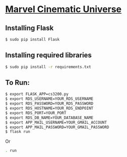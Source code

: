 
# [Marvel Cinematic Universe](http://ec2-18-216-205-102.us-east-2.compute.amazonaws.com/index)  
## Installing Flask  
```sh
$ sudo pip install Flask  
```
  
## Installing required libraries  
```sh
$ sudo pip install -r requirements.txt  
```

## To Run:  
```sh
$ export FLASK_APP=cs3200.py  
$ export RDS_USERNAME=YOUR_RDS_USERNAME  
$ export RDS_PASSWORD=YOUR_RDS_PASSWORD  
$ export RDS_HOSTNAME=YOUR_RDS_ENDPOINT  
$ export RDS_PORT=YOUR_PORT  
$ export RDS_DB_NAME=YOUR_DATABASE_NAME  
$ export APP_MAIL_USERNAME=YOUR_GMAIL_ACCOUNT  
$ export APP_MAIL_PASSWORD=YOUR_GMAIL_PASSWORD    
$ flask run  
```

Or  
```sh
. run
```  
